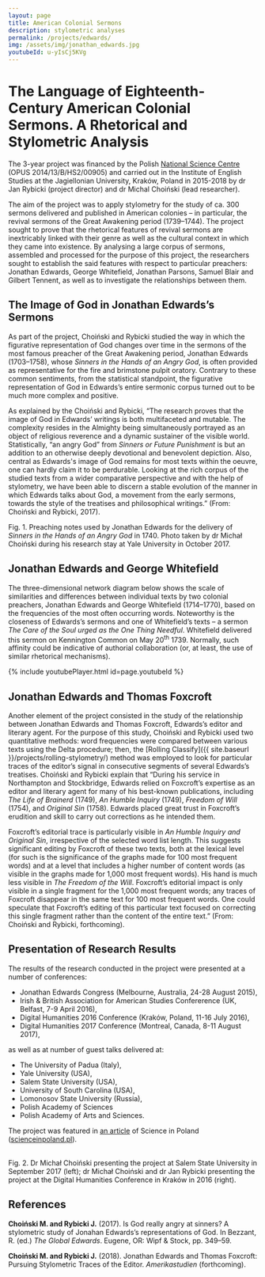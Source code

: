 ```yaml
---
layout: page
title: American Colonial Sermons
description: stylometric analyses
permalink: /projects/edwards/
img: /assets/img/jonathan_edwards.jpg
youtubeId: u-yIsCj5KVg
---
```




# The Language of Eighteenth-Century American Colonial Sermons. A Rhetorical and Stylometric Analysis

The 3-year project was financed by the Polish [National Science Centre](https://ncn.gov.pl/?language=en) (OPUS 2014/13/B/HS2/00905) and carried out in the Institute of English Studies at the Jagiellonian University, Kraków, Poland in 2015-2018 by dr Jan Rybicki (project director) and dr Michal Choiński (lead researcher).

The aim of the project was to apply stylometry for the study of ca. 300 sermons delivered and published in American colonies – in particular, the revival sermons of the Great Awakening period (1739–1744). The project sought to prove that the rhetorical features of revival sermons are inextricably linked with their genre as well as the cultural context in which they came into existence. By analysing a large corpus of sermons, assembled and processed for the purpose of this project, the researchers sought to establish the said features with respect to particular preachers: Jonathan Edwards, George Whitefield, Jonathan Parsons, Samuel Blair and Gilbert Tennent, as well as to investigate the relationships between them.

## The Image of God in Jonathan Edwards’s Sermons

As part of the project, Choiński and Rybicki studied the way in which the figurative representation of God changes over time in the sermons of the most famous preacher of the Great Awakening period, Jonathan Edwards (1703–1758), whose _Sinners in the Hands of an Angry God_, is often provided as representative for the fire and brimstone pulpit oratory. Contrary to these common sentiments, from the statistical standpoint, the figurative representation of God in Edwards’s entire sermonic corpus turned out to be much more complex and positive. 

As explained by the Choiński and Rybicki, “The research proves that the image of God in Edwards’ writings is both multifaceted and mutable. The complexity resides in the Almighty being simultaneously portrayed as an object of religious reverence and a dynamic sustainer of the visible world. Statistically, “an angry God” from _Sinners or Future Punishment_ is but an addition to an otherwise deeply devotional and benevolent depiction. Also, central as Edwards's image of God remains for most texts within the oeuvre, one can hardly claim it to be perdurable. Looking at the rich corpus of the studied texts from a wider comparative perspective and with the help of stylometry, we have been able to discern a stable evolution of the manner in which Edwards talks about God, a movement from the early sermons, towards the style of the treatises and philosophical writings.” (From: Choiński and Rybicki, 2017).


<div>
    <img class="col three left" src="{{ site.baseurl }}/assets/img/edwards_manuscript.png" alt="" title="Preaching notes used by Jonathan Edwards for the delivery of Sinners in the Hands of an Angry God in 1740"/>
</div>
<div class="col three caption">
    Fig. 1. Preaching notes used by Jonathan Edwards for the delivery of <i>Sinners in the Hands of an Angry God</i> in 1740. Photo taken by dr Michał Choiński during his research stay at Yale University in October 2017.
</div>



## Jonathan Edwards and George Whitefield

The three-dimensional network diagram below shows the scale of similarities and differences between individual texts by two colonial preachers, Jonathan Edwards and George Whitefield (1714–1770), based on the frequencies of the most often occurring words. Noteworthy is the closeness of Edwards’s sermons and one of Whitefield’s texts – a sermon _The Care of the Soul urged as the One Thing Needful_. Whitefield delivered this sermon on Kennington Common on May 20<sup>th</sup> 1739. Normally, such affinity could be indicative of authorial collaboration (or, at least, the use of similar rhetorical mechanisms).


{% include youtubePlayer.html id=page.youtubeId %}




## Jonathan Edwards and Thomas Foxcroft

Another element of the project consisted in the study of the relationship between Jonathan Edwards and Thomas Foxcroft, Edwards’s editor and literary agent. For the purpose of this study, Choiński and Rybicki used two quantitative methods: word frequencies were compared between various texts using the Delta procedure; then, the [Rolling Classify]({{ site.baseurl }}/projects/rolling-stylometry/) method was employed to look for particular traces of the editor’s signal in consecutive segments of several Edwards’s treatises. Choiński and Rybicki explain that “During his service in Northampton and Stockbridge, Edwards relied on Foxcroft’s expertise as an editor and literary agent for many of his best-known publications, including _The Life of Brainerd_ (1749), _An Humble Inquiry_ (1749), _Freedom of Will_ (1754), and _Original Sin_ (1758). Edwards placed great trust in Foxcroft’s erudition and skill to carry out corrections as he intended them. 

Foxcroft’s editorial trace is particularly visible in _An Humble Inquiry and Original Sin_, irrespective of the selected word list length. This suggests significant editing by Foxcroft of these two texts, both at the lexical level (for such is the significance of the graphs made for 100 most frequent words) and at a level that includes a higher number of content words (as visible in the graphs made for 1,000 most frequent words). His hand is much less visible in _The Freedom of the Will_. Foxcroft’s editorial impact is only visible in a single fragment for the 1,000 most frequent words; any traces of Foxcroft disappear in the same text for 100 most frequent words. One could speculate that Foxcroft’s editing of this particular text focused on correcting this single fragment rather than the content of the entire text.” (From: Choiński and Rybicki, forthcoming).


## Presentation of Research Results

The results of the research conducted in the project were presented at a number of conferences:

* Jonathan Edwards Congress (Melbourne, Australia, 24-28 August 2015),
* Irish & British Association for American Studies Confererence (UK, Belfast, 7-9 April 2016),
* Digital Humanities 2016 Conference (Kraków, Poland, 11-16 July 2016),
* Digital Humanities 2017 Conference (Montreal, Canada, 8-11 August 2017),

as well as at number of guest talks delivered at:

* The University of Padua (Italy),
* Yale University (USA),
* Salem State University (USA),
* University of South Carolina (USA),
* Lomonosov State University (Russia),
* Polish Academy of Sciences
* Polish Academy of Arts and Sciences.

The project was featured in [an article](http://scienceinpoland.pap.pl/en/news/news%2C407979%2Cthey-study-literary-style-like-fingerprints.html) of Science in Poland ([scienceinpoland.pl](scienceinpoland.pl)).

<div class="img_row">
    <img class="col one left" src="{{ site.baseurl }}/assets/img/choinski_in_salem.png" alt="" title="Dr Michał Choiński presenting the project at Salem State University"/>
    <img class="col two left" src="{{ site.baseurl }}/assets/img/choinski_at_DH2016.jpg" alt="" title="Dr Michał Choiński and dr Jan Rybicki presenting the project at the Digital Humanities Conference in Kraków"/>
</div>
<div class="col three caption">
    Fig. 2. Dr Michał Choiński presenting the project at Salem State University in September 2017 (left); dr Michał Choiński and dr Jan Rybicki presenting the project at the Digital Humanities Conference in Kraków in 2016 (right).
</div>


## References

**Choiński M. and Rybicki J.** (2017). Is God really angry at sinners? A stylometric study of Jonahan Edwards’s representations of God. In Bezzant, R. (ed.) _The Global Edwards_. Eugene, OR: Wipf & Stock, pp. 349–59.

**Choiński M. and Rybicki J.** (2018). Jonathan Edwards and Thomas Foxcroft: Pursuing Stylometric Traces of the Editor. _Amerikastudien_ (forthcoming).



